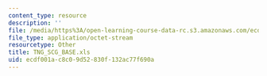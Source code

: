```yaml
---
content_type: resource
description: ''
file: /media/https%3A/open-learning-course-data-rc.s3.amazonaws.com/ecdf001ac8c09d52830f132ac77f690a_tng_scg_base.xls
file_type: application/octet-stream
resourcetype: Other
title: TNG_SCG_BASE.xls
uid: ecdf001a-c8c0-9d52-830f-132ac77f690a
---
```

